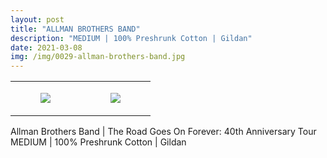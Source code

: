 ```yaml
---
layout: post
title: "ALLMAN BROTHERS BAND"
description: "MEDIUM | 100% Preshrunk Cotton | Gildan"
date: 2021-03-08
img: /img/0029-allman-brothers-band.jpg
---
```




<table style="width:100%;"><tr><td style="vertical-align:top;">
      <figure class="tmblr-full" data-orig-height="2048" data-orig-width="1365" data-orig-src="https://concertshirts.netlify.app/shirts/0029/0029-01.jpg"><img src="https://64.media.tumblr.com/268697bcdb21034be9573b97d33705de/f328959ae24845e5-1c/s540x810/fd69518c4d8c74a3d16ac8b9919cdb905c68e147.jpg" data-orig-height="2048" data-orig-width="1365" data-orig-src="https://concertshirts.netlify.app/shirts/0029/0029-01.jpg"/></figure></td>
    <td style="vertical-align:top;">
      <figure class="tmblr-full" data-orig-height="2048" data-orig-width="1365" data-orig-src="https://concertshirts.netlify.app/shirts/0029/0029-02.jpg"><img src="https://64.media.tumblr.com/e7075cd3c9145ad581956ef6cf22a59a/f328959ae24845e5-de/s540x810/bf4f89784fe4fd867570ccbc73b9317e1b9295f1.jpg" data-orig-height="2048" data-orig-width="1365" data-orig-src="https://concertshirts.netlify.app/shirts/0029/0029-02.jpg"/></figure></td>
  </tr></table><p>
  Allman Brothers Band | The Road Goes On Forever: 40th Anniversary Tour<br/>MEDIUM | 100% Preshrunk Cotton | Gildan
</p>
